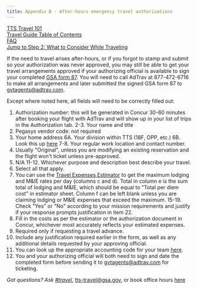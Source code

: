 ```yaml
---
title: Appendix B - After-hours emergency travel authorizations
---
```


[TTS Travel 101]({{site.baseurl}}/travel-101/) <br>
[Travel Guide Table of Contents]({{site.baseurl}}/travel-guide-table-of-contents) <br>
[FAQ]({{site.baseurl}}/travel-guide-faq) <br>
[Jump to Step 2: What to Consider While Traveling]({{site.baseurl}}/travel-guide-2-travel)

If the need to travel arises after-hours, or if you forgot to stamp and submit so your authorization was never approved, you may still be able to get your travel arrangements approved if your authorizing official is available to sign your completed [GSA form 87](https://www.gsa.gov/cdnstatic/GSA87-14c.pdf?forceDownload=1). You will need to call AdTrav at 877-472-6716 to make all arrangements and later submitted the signed GSA form 87 to gvtagents@adtrav.com.

Except where noted here, all fields will need to be correctly filled out:

1. Authorization number: this will be generated in Concur 30-60 minutes after booking your flight with AdTrav and will show up in your list of trips in the Authorization tab.
2-3. Your name and title
4. Pegasys vendor code: not required
5. Your home address
6A. Your division within TTS (18F, OPP, etc.)
6B. Look this up [here](https://docs.google.com/spreadsheets/d/1WLVv2x7GauLo0-waK3FqeVxN7UCZmXw_t2E745Gfmug/edit#gid=600166428)
7-8. Your regular work location and contact number.
9. Usually "Original", unless you are modifying an existing reservation and the flight won't ticket unless pre-approved.
10. N/A
11-12. Whichever purpose and description best describe your travel.
13. Select all that apply.
14. You can use the [Travel Expenses Estimator](https://docs.google.com/spreadsheets/d/1uJaGMXJOwURruaPdV7PU5B7Q22_iyF8Q2Gk2uamDG8Y/edit#gid=0) to get the maximum lodging and M&IE rates per day (columns c and d). Total in column e is the sum total of lodging and M&IE, which should be equal to "Total per diem cost" in estimator sheet. Column f can be left blank unless you are claiming lodging or M&IE expenses that exceed the maximum.
15-19. Check "Yes" or "No" according to your mission requirements and justify if your response prompts justification in item 22.
20. Fill in the costs as per the estimator or the authorization document in Concur, whichever most accurately reflects your estimated expenses.
21. Required only if requesting a travel advance.
22. Include any justification required earlier in the form, as well as any additional details requested by your approving official.
23. You can look up the appropriate accounting code for your team [here](https://docs.google.com/spreadsheets/d/1twEX5wrriQ3Tbn25wN4n8rZPF9h5NqRQWIskkW6xQpY/edit#gid=0).
24. You and your authorizing official will both need to sign and date the completed form before sending it to gvtagents@adtrav.com for ticketing.

*Got questions? Ask [#travel](https://gsa-tts.slack.com/messages/travel)*, [tts-travel@gsa.gov](mailto:tts-travel@gsa.gov), or book office hours [here](https://sites.google.com/a/gsa.gov/tts-office-hours/)
